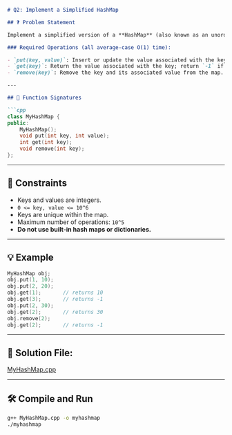 ````markdown
# Q2: Implement a Simplified HashMap

## ❓ Problem Statement

Implement a simplified version of a **HashMap** (also known as an unordered map or dictionary) **without using built-in hash table libraries** like `unordered_map`, `map`, or `dict`.

### Required Operations (all average-case O(1) time):

- `put(key, value)`: Insert or update the value associated with the key.
- `get(key)`: Return the value associated with the key; return `-1` if not found.
- `remove(key)`: Remove the key and its associated value from the map.

---

## 🔧 Function Signatures

```cpp
class MyHashMap {
public:
    MyHashMap();
    void put(int key, int value);
    int get(int key);
    void remove(int key);
};
````

---

## 📘 Constraints

* Keys and values are integers.
* `0 <= key, value <= 10^6`
* Keys are unique within the map.
* Maximum number of operations: `10^5`
* **Do not use built-in hash maps or dictionaries.**

---

## 💡 Example

```cpp
MyHashMap obj;
obj.put(1, 10);
obj.put(2, 20);
obj.get(1);       // returns 10
obj.get(3);       // returns -1
obj.put(2, 30);
obj.get(2);       // returns 30
obj.remove(2);
obj.get(2);       // returns -1
```

---

## 🔗 Solution File:

[MyHashMap.cpp](./MyHashMap.cpp)

---

## 🛠️ Compile and Run

```bash
g++ MyHashMap.cpp -o myhashmap
./myhashmap
```

